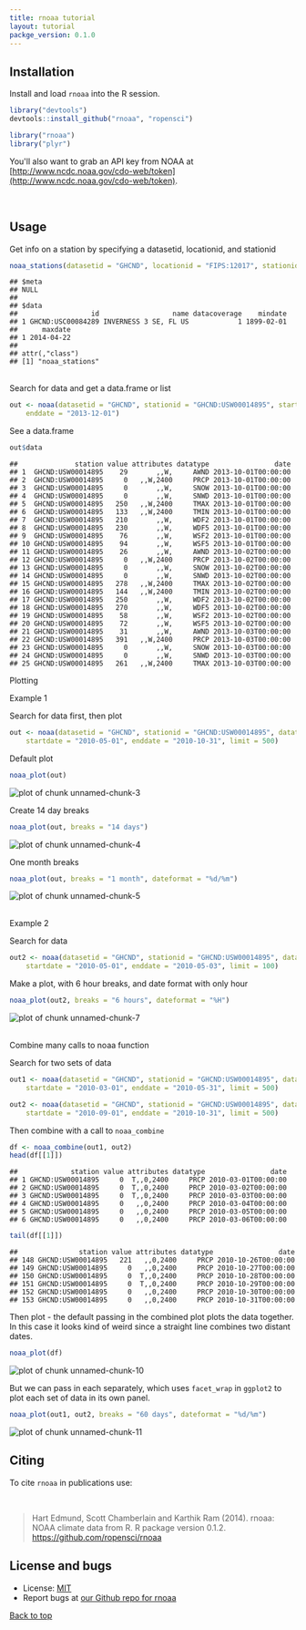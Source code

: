 ```yaml
---
title: rnoaa tutorial
layout: tutorial
packge_version: 0.1.0
---
```





<section id="installation">

## Installation


Install and load `rnoaa` into the R session.


```r
library("devtools")
devtools::install_github("rnoaa", "ropensci")
```



```r
library("rnoaa")
library("plyr")
```

You'll also want to grab an API key from NOAA at [http://www.ncdc.noaa.gov/cdo-web/token](http://www.ncdc.noaa.gov/cdo-web/token).

<br>

<section id="usage">

## Usage

Get info on a station by specifying a datasetid, locationid, and stationid


```r
noaa_stations(datasetid = "GHCND", locationid = "FIPS:12017", stationid = "GHCND:USC00084289")
```

```
## $meta
## NULL
##
## $data
##                  id                  name datacoverage    mindate
## 1 GHCND:USC00084289 INVERNESS 3 SE, FL US            1 1899-02-01
##      maxdate
## 1 2014-04-22
##
## attr(,"class")
## [1] "noaa_stations"
```

<br>
Search for data and get a data.frame or list


```r
out <- noaa(datasetid = "GHCND", stationid = "GHCND:USW00014895", startdate = "2013-10-01",
    enddate = "2013-12-01")
```


See a data.frame


```r
out$data
```

```
##              station value attributes datatype                date
## 1  GHCND:USW00014895    29       ,,W,     AWND 2013-10-01T00:00:00
## 2  GHCND:USW00014895     0   ,,W,2400     PRCP 2013-10-01T00:00:00
## 3  GHCND:USW00014895     0       ,,W,     SNOW 2013-10-01T00:00:00
## 4  GHCND:USW00014895     0       ,,W,     SNWD 2013-10-01T00:00:00
## 5  GHCND:USW00014895   250   ,,W,2400     TMAX 2013-10-01T00:00:00
## 6  GHCND:USW00014895   133   ,,W,2400     TMIN 2013-10-01T00:00:00
## 7  GHCND:USW00014895   210       ,,W,     WDF2 2013-10-01T00:00:00
## 8  GHCND:USW00014895   230       ,,W,     WDF5 2013-10-01T00:00:00
## 9  GHCND:USW00014895    76       ,,W,     WSF2 2013-10-01T00:00:00
## 10 GHCND:USW00014895    94       ,,W,     WSF5 2013-10-01T00:00:00
## 11 GHCND:USW00014895    26       ,,W,     AWND 2013-10-02T00:00:00
## 12 GHCND:USW00014895     0   ,,W,2400     PRCP 2013-10-02T00:00:00
## 13 GHCND:USW00014895     0       ,,W,     SNOW 2013-10-02T00:00:00
## 14 GHCND:USW00014895     0       ,,W,     SNWD 2013-10-02T00:00:00
## 15 GHCND:USW00014895   278   ,,W,2400     TMAX 2013-10-02T00:00:00
## 16 GHCND:USW00014895   144   ,,W,2400     TMIN 2013-10-02T00:00:00
## 17 GHCND:USW00014895   250       ,,W,     WDF2 2013-10-02T00:00:00
## 18 GHCND:USW00014895   270       ,,W,     WDF5 2013-10-02T00:00:00
## 19 GHCND:USW00014895    58       ,,W,     WSF2 2013-10-02T00:00:00
## 20 GHCND:USW00014895    72       ,,W,     WSF5 2013-10-02T00:00:00
## 21 GHCND:USW00014895    31       ,,W,     AWND 2013-10-03T00:00:00
## 22 GHCND:USW00014895   391   ,,W,2400     PRCP 2013-10-03T00:00:00
## 23 GHCND:USW00014895     0       ,,W,     SNOW 2013-10-03T00:00:00
## 24 GHCND:USW00014895     0       ,,W,     SNWD 2013-10-03T00:00:00
## 25 GHCND:USW00014895   261   ,,W,2400     TMAX 2013-10-03T00:00:00
```



Plotting

Example 1

Search for data first, then plot


```r
out <- noaa(datasetid = "GHCND", stationid = "GHCND:USW00014895", datatypeid = "PRCP",
    startdate = "2010-05-01", enddate = "2010-10-31", limit = 500)
```


Default plot


```r
noaa_plot(out)
```

![plot of chunk unnamed-chunk-3](../assets/tutorial-images/rnoaa/unnamed-chunk-3.png)


Create 14 day breaks


```r
noaa_plot(out, breaks = "14 days")
```

![plot of chunk unnamed-chunk-4](../assets/tutorial-images/rnoaa/unnamed-chunk-4.png)


One month breaks


```r
noaa_plot(out, breaks = "1 month", dateformat = "%d/%m")
```

![plot of chunk unnamed-chunk-5](../assets/tutorial-images/rnoaa/unnamed-chunk-5.png)

<br>
Example 2

Search for data


```r
out2 <- noaa(datasetid = "GHCND", stationid = "GHCND:USW00014895", datatypeid = "PRCP",
    startdate = "2010-05-01", enddate = "2010-05-03", limit = 100)
```


Make a plot, with 6 hour breaks, and date format with only hour


```r
noaa_plot(out2, breaks = "6 hours", dateformat = "%H")
```

![plot of chunk unnamed-chunk-7](../assets/tutorial-images/rnoaa/unnamed-chunk-7.png)

<br>
Combine many calls to noaa function

Search for two sets of data


```r
out1 <- noaa(datasetid = "GHCND", stationid = "GHCND:USW00014895", datatypeid = "PRCP",
    startdate = "2010-03-01", enddate = "2010-05-31", limit = 500)

out2 <- noaa(datasetid = "GHCND", stationid = "GHCND:USW00014895", datatypeid = "PRCP",
    startdate = "2010-09-01", enddate = "2010-10-31", limit = 500)
```


Then combine with a call to `noaa_combine`


```r
df <- noaa_combine(out1, out2)
head(df[[1]])
```

```
##             station value attributes datatype                date
## 1 GHCND:USW00014895     0  T,,0,2400     PRCP 2010-03-01T00:00:00
## 2 GHCND:USW00014895     0  T,,0,2400     PRCP 2010-03-02T00:00:00
## 3 GHCND:USW00014895     0  T,,0,2400     PRCP 2010-03-03T00:00:00
## 4 GHCND:USW00014895     0   ,,0,2400     PRCP 2010-03-04T00:00:00
## 5 GHCND:USW00014895     0   ,,0,2400     PRCP 2010-03-05T00:00:00
## 6 GHCND:USW00014895     0   ,,0,2400     PRCP 2010-03-06T00:00:00
```

```r
tail(df[[1]])
```

```
##               station value attributes datatype                date
## 148 GHCND:USW00014895   221   ,,0,2400     PRCP 2010-10-26T00:00:00
## 149 GHCND:USW00014895     0   ,,0,2400     PRCP 2010-10-27T00:00:00
## 150 GHCND:USW00014895     0  T,,0,2400     PRCP 2010-10-28T00:00:00
## 151 GHCND:USW00014895     0  T,,0,2400     PRCP 2010-10-29T00:00:00
## 152 GHCND:USW00014895     0   ,,0,2400     PRCP 2010-10-30T00:00:00
## 153 GHCND:USW00014895     0   ,,0,2400     PRCP 2010-10-31T00:00:00
```


Then plot - the default passing in the combined plot plots the data together. In this case it looks kind of weird since a straight line combines two distant dates.


```r
noaa_plot(df)
```

![plot of chunk unnamed-chunk-10](../assets/tutorial-images/rnoaa/unnamed-chunk-10.png)


But we can pass in each separately, which uses `facet_wrap` in `ggplot2` to plot each set of data in its own panel.


```r
noaa_plot(out1, out2, breaks = "60 days", dateformat = "%d/%m")
```

![plot of chunk unnamed-chunk-11](../assets/tutorial-images/rnoaa/unnamed-chunk-11.png)


<section id="citing">

## Citing

To cite `rnoaa` in publications use:

<br>

> Hart Edmund, Scott Chamberlain and Karthik Ram (2014). rnoaa: NOAA climate data from R. R package version 0.1.2. https://github.com/ropensci/rnoaa

<section id="license_bugs">

## License and bugs

* License: [MIT](http://opensource.org/licenses/MIT)
* Report bugs at [our Github repo for rnoaa](https://github.com/ropensci/rnoaa/issues?state=open)

[Back to top](#top)
